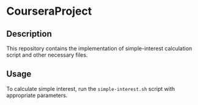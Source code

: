 # CourseraProject

## Description
This repository contains the implementation of simple-interest calculation script and other necessary files.

## Usage
To calculate simple interest, run the `simple-interest.sh` script with appropriate parameters.
